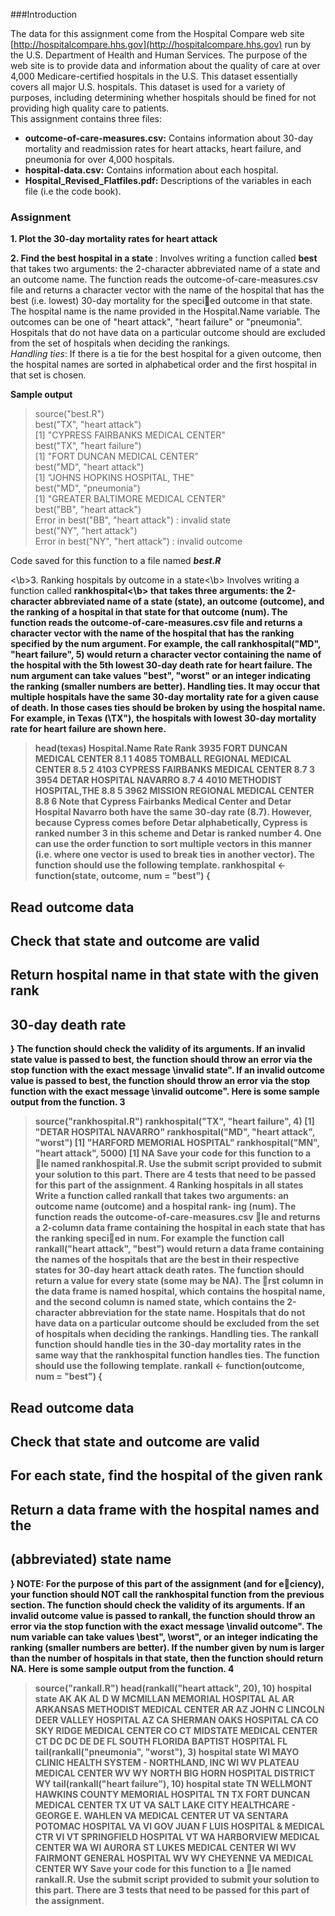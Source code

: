 ###Introduction

The data for this assignment come from the Hospital Compare web site [http://hospitalcompare.hhs.gov](http://hospitalcompare.hhs.gov)
run by the U.S. Department of Health and Human Services. The purpose of the web site is to provide data and
information about the quality of care at over 4,000 Medicare-certified hospitals in the U.S. This dataset essentially 
covers all major U.S. hospitals. This dataset is used for a variety of purposes, including determining
whether hospitals should be fined for not providing high quality care to patients.  
This assignment contains three files:
* <b>outcome-of-care-measures.csv:</b> Contains information about 30-day mortality and readmission rates
for heart attacks, heart failure, and pneumonia for over 4,000 hospitals.
* <b>hospital-data.csv:</b> Contains information about each hospital.
* <b>Hospital_Revised_Flatfiles.pdf:</b> Descriptions of the variables in each file (i.e the code book).

### Assignment

<b>1. Plot the 30-day mortality rates for heart attack </b>

<b>2. Find the best hospital in a state </b>: Involves writing a function called <b>best</b> that takes two arguments: the 2-character abbreviated name of a state and an
outcome name. The function reads the outcome-of-care-measures.csv file and returns a character vector
with the name of the hospital that has the best (i.e. lowest) 30-day mortality for the specied outcome
in that state. The hospital name is the name provided in the Hospital.Name variable. The outcomes can
be one of "heart attack", "heart failure" or "pneumonia". Hospitals that do not have data on a particular
outcome should are excluded from the set of hospitals when deciding the rankings.  
<i>Handling ties</i>: If there is a tie for the best hospital for a given outcome, then the hospital names are sorted in alphabetical order and the first hospital in that set is chosen.  

<b>Sample output</b>  

> source("best.R")  
> best("TX", "heart attack")  
[1] "CYPRESS FAIRBANKS MEDICAL CENTER"  
> best("TX", "heart failure")  
[1] "FORT DUNCAN MEDICAL CENTER"  
> best("MD", "heart attack")  
[1] "JOHNS HOPKINS HOSPITAL, THE"  
> best("MD", "pneumonia")  
[1] "GREATER BALTIMORE MEDICAL CENTER"  
> best("BB", "heart attack")  
Error in best("BB", "heart attack") : invalid state  
> best("NY", "hert attack")  
Error in best("NY", "hert attack") : invalid outcome  

Code saved for this function to a file named <b><i>best.R</i></b>

<\b>3. Ranking hospitals by outcome in a state<\b> Involves writing a function called <b>rankhospital<\b> that takes three arguments: the 2-character abbreviated name of a
state (state), an outcome (outcome), and the ranking of a hospital in that state for that outcome (num).
The function reads the outcome-of-care-measures.csv file and returns a character vector with the name
of the hospital that has the ranking specified by the num argument. For example, the call
rankhospital("MD", "heart failure", 5)
would return a character vector containing the name of the hospital with the 5th lowest 30-day death rate
for heart failure. The num argument can take values "best", "worst" or an integer indicating the ranking
(smaller numbers are better). 
Handling ties. It may occur that multiple hospitals have the same 30-day mortality rate for a given cause
of death. In those cases ties should be broken by using the hospital name. For example, in Texas (\TX"),
the hospitals with lowest 30-day mortality rate for heart failure are shown here.
> head(texas)
Hospital.Name Rate Rank
3935 FORT DUNCAN MEDICAL CENTER 8.1 1
4085 TOMBALL REGIONAL MEDICAL CENTER 8.5 2
4103 CYPRESS FAIRBANKS MEDICAL CENTER 8.7 3
3954 DETAR HOSPITAL NAVARRO 8.7 4
4010 METHODIST HOSPITAL,THE 8.8 5
3962 MISSION REGIONAL MEDICAL CENTER 8.8 6
Note that Cypress Fairbanks Medical Center and Detar Hospital Navarro both have the same 30-day rate
(8.7). However, because Cypress comes before Detar alphabetically, Cypress is ranked number 3 in this
scheme and Detar is ranked number 4. One can use the order function to sort multiple vectors in this
manner (i.e. where one vector is used to break ties in another vector).
The function should use the following template.
rankhospital <- function(state, outcome, num = "best") {
## Read outcome data
## Check that state and outcome are valid
## Return hospital name in that state with the given rank
## 30-day death rate
}
The function should check the validity of its arguments. If an invalid state value is passed to best, the
function should throw an error via the stop function with the exact message \invalid state". If an invalid
outcome value is passed to best, the function should throw an error via the stop function with the exact
message \invalid outcome".
Here is some sample output from the function.
3
> source("rankhospital.R")
> rankhospital("TX", "heart failure", 4)
[1] "DETAR HOSPITAL NAVARRO"
> rankhospital("MD", "heart attack", "worst")
[1] "HARFORD MEMORIAL HOSPITAL"
> rankhospital("MN", "heart attack", 5000)
[1] NA
Save your code for this function to a le named rankhospital.R.
Use the submit script provided to submit your solution to this part. There are 4 tests that need to be passed
for this part of the assignment.
4 Ranking hospitals in all states
Write a function called rankall that takes two arguments: an outcome name (outcome) and a hospital rank-
ing (num). The function reads the outcome-of-care-measures.csv le and returns a 2-column data frame
containing the hospital in each state that has the ranking specied in num. For example the function call
rankall("heart attack", "best") would return a data frame containing the names of the hospitals that
are the best in their respective states for 30-day heart attack death rates. The function should return a value
for every state (some may be NA). The rst column in the data frame is named hospital, which contains
the hospital name, and the second column is named state, which contains the 2-character abbreviation for
the state name. Hospitals that do not have data on a particular outcome should be excluded from the set of
hospitals when deciding the rankings.
Handling ties. The rankall function should handle ties in the 30-day mortality rates in the same way
that the rankhospital function handles ties.
The function should use the following template.
rankall <- function(outcome, num = "best") {
## Read outcome data
## Check that state and outcome are valid
## For each state, find the hospital of the given rank
## Return a data frame with the hospital names and the
## (abbreviated) state name
}
NOTE: For the purpose of this part of the assignment (and for eciency), your function should NOT call
the rankhospital function from the previous section.
The function should check the validity of its arguments. If an invalid outcome value is passed to rankall,
the function should throw an error via the stop function with the exact message \invalid outcome". The num
variable can take values \best", \worst", or an integer indicating the ranking (smaller numbers are better).
If the number given by num is larger than the number of hospitals in that state, then the function should
return NA.
Here is some sample output from the function.
4
> source("rankall.R")
> head(rankall("heart attack", 20), 10)
hospital state
AK <NA> AK
AL D W MCMILLAN MEMORIAL HOSPITAL AL
AR ARKANSAS METHODIST MEDICAL CENTER AR
AZ JOHN C LINCOLN DEER VALLEY HOSPITAL AZ
CA SHERMAN OAKS HOSPITAL CA
CO SKY RIDGE MEDICAL CENTER CO
CT MIDSTATE MEDICAL CENTER CT
DC <NA> DC
DE <NA> DE
FL SOUTH FLORIDA BAPTIST HOSPITAL FL
> tail(rankall("pneumonia", "worst"), 3)
hospital state
WI MAYO CLINIC HEALTH SYSTEM - NORTHLAND, INC WI
WV PLATEAU MEDICAL CENTER WV
WY NORTH BIG HORN HOSPITAL DISTRICT WY
> tail(rankall("heart failure"), 10)
hospital state
TN WELLMONT HAWKINS COUNTY MEMORIAL HOSPITAL TN
TX FORT DUNCAN MEDICAL CENTER TX
UT VA SALT LAKE CITY HEALTHCARE - GEORGE E. WAHLEN VA MEDICAL CENTER UT
VA SENTARA POTOMAC HOSPITAL VA
VI GOV JUAN F LUIS HOSPITAL & MEDICAL CTR VI
VT SPRINGFIELD HOSPITAL VT
WA HARBORVIEW MEDICAL CENTER WA
WI AURORA ST LUKES MEDICAL CENTER WI
WV FAIRMONT GENERAL HOSPITAL WV
WY CHEYENNE VA MEDICAL CENTER WY
Save your code for this function to a le named rankall.R.
Use the submit script provided to submit your solution to this part. There are 3 tests that need to be passed
for this part of the assignment.